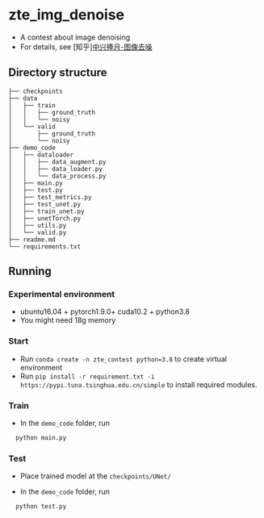 # zte_img_denoise
* A contest about image denoising <br>
* For details, see [知乎][中兴捧月-图像去噪](https://zhuanlan.zhihu.com/p/499577965?)

## Directory structure
```
├── checkpoints
├── data
│   ├── train
│   │   ├── ground_truth
│   │   └── noisy
│   └── valid
│       ├── ground_truth
│       └── noisy
├── demo_code
│   ├── dataloader
│   │   ├── data_augment.py
│   │   ├── data_loader.py
│   │   └── data_process.py
│   ├── main.py
│   ├── test.py
│   ├── test_metrics.py
│   ├── test_unet.py
│   ├── train_unet.py
│   ├── unetTorch.py
│   ├── utils.py
│   └── valid.py
├── readme.md
└── requirements.txt
```
## Running
### Experimental environment
* ubuntu16.04 + pytorch1.9.0+ cuda10.2 + python3.8
* You might need 18g memory
### Start
* Run `conda create -n zte_contest python=3.8` to create virtual environment
* Run `pip install -r requirement.txt -i https://pypi.tuna.tsinghua.edu.cn/simple` to install required modules.

### Train
* In the `demo_code` folder, run
```bash
  python main.py
```
### Test
* Place trained model at the `checkpoints/UNet/`

* In the `demo_code` folder, run 
```bash
  python test.py 
```
